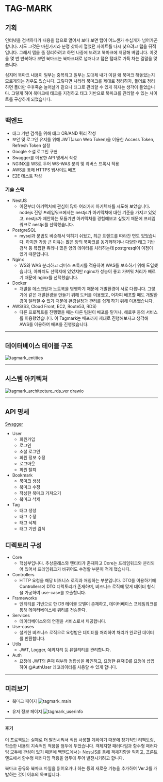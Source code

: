 # TAG-MARK

## 기획
인터넷을 검색하다가 내용을 탭으로 열어서 보다 보면 탭이 어느샌가 수십개가 넘어가곤 합니다. 저도 그것은 마찬가지라 분명 찾아서 열었던 사이트를 다시 찾으려고 탭을 뒤적입니다. 그래서 탭을 좀 정리하려고 하면 나중에 보려고 북마크에 저장해 버립니다. 이것을 몇 번 반복하다 보면 북마크는 북마크대로 넘쳐나고 탭은 탭대로 가득 차는 결말을 맞습니다. 

심지어 북마크 내용이 일부는 중복되고 일부는 도대체 내가 이걸 왜 북마크 해놓았는지 모르게되는 경우도 있습니다. 그렇다면 차라리 북마크를 제대로 정리하자, 폴더로 정리하면 폴더만 우후죽순 늘어날거 같으니 태그로 관리할 수 있게 하자는 생각이 들었습니다. 그렇게 하여 북마크에 태크를 지정하고 태그 기반으로 북마크를 관리할 수 있는 사이트를 구상하게 되었습니다.

___

## 백엔드
* 태그 기반 검색을 위해 태그 OR/AND 쿼리 작성
* 보안 및 로그인 유지를 위해 JWT(Json Web Token)을 이용한 Access Token, Refresh Token 설정 
* Google 소셜 로그인 구현
* Swagger를 이용한 API 명세서 작성
* NGINX를 WS로 두어 WS-WAS 분리 및 리버스 프록시 적용
* AWS를 통해 HTTPS 웹사이트 배포
* E2E 테스트 작성

### 기술 스택
* NestJS
  * 이전부터 아키텍처에 관심이 많아 여러가지 아키텍처를 시도해 보았습니다. nodejs 진영 프레임워크에서는 nestjs가 아키텍처에 대한 기준을 가지고 있었고, nestjs가 제안하는 모듈기반 아키텍처를 경험해보고 싶었기 때문에 프레임워크로 nestjs를 선택했습니다.
* PostgreSQL
  * mysql과 문법도 비슷해서 익히기 쉬웠고, 최근 트렌드를 따라간 면도 있었습니다. 하지만 가장 큰 이유는 많은 양의 북마크를 동기화하거나 다양한 태그 기반 검색 등 복잡한 쿼리나 많은 양의 데이터를 처리하는데 postgresql이 이점이 있기 때문입니다.
* Nginx
  * WS와 WAS 분리하고 리버스 프록시를 적용하여 WAS를 보호하기 위해 도입했습니다, 아파치도 선택지에 있었지만 nginx가 성능이 좋고 가벼워 처리가 빼르기 때문에 nginx를 선택했습니다.
* Docker
  * 개발을 데스크탑과 노트북을 병행하기 때문에 개발환경이 서로 다릅니다. 그렇기에 같은 개발환경을 만들기 위해 도커를 이용했고, 어차피 배포할 때도 개발환경이 달라질 수 있기 때문에 환경설정과 관리를 쉽게 하기 위해 이용했습니다.
* AWS(S3, Cloud Front, EC2, Route53, RDS)
  * 다른 프로젝트를 진행했을 때는 다른 팀원이 배포를 맡거나, 헤로쿠 등의 서비스를 이용했었습니다. 이 Tagmark는 배포까지 제대로 진행해보자고 생각해 AWS를 이용하여 배포를 진행했습니다.

___

## 데이터베이스 테이블 구조
![tagmark_entities](https://user-images.githubusercontent.com/83062886/212309957-a1f19308-559a-4a0c-a626-40929ee2bd58.jpg)
___

## 시스템 아키텍처
![tagmark_architecture_rds_ver drawio](https://user-images.githubusercontent.com/83062886/215636681-907b575a-4e38-4ef3-b01e-8ad29758c6a8.jpg)
___

## API 명세
[Swagger](https://server.tagmark.site/api-docs)
* User
  * 회원가입
  * 로그인
  * 소셜 로그인
  * 회원 정보 수정
  * 로그아웃
  * 회원 탈퇴
* Bookmark
  * 북마크 생성
  * 북마크 수정
  * 작성한 북마크 가져오기
  * 북마크 삭제
* Tag
  * 태그 생성
  * 태그 수정
  * 태그 삭제
  * 태그 기반 검색

## 디렉토리 구성
* Core
  * 핵심부입니다. 추상클래스와 엔티티가 존재하고 Core는 프레임워크와 분리되어 있어서 프레임워크가 바뀌어도 수정할 부분이 적게 했습니다.
* Controllers
  * HTTP 요청을 해당 비즈니스 로직과 매칭하는 부분입니다. DTO를 이용하기에 Controllers에 DTO 디렉토리가 존재하며, 비즈니스 로직에 맞게 데이터 형식을 가공하여 use-case를 호출합니다.
* Frameworks
  * 엔티티를 기반으로 한 DB 테이블 모델이 존재하고, 데이터베이스 프레임워크를 통해 데이터베이스에 쿼리를 전송한다.
* Services
  * 데이터베이스와의 연결을 서비스로서 제공합니다.
* Use-cases
  * 설계한 비즈니스 로직으로 요청받은 데이터를 처리하여 처리가 완료된 데이터를 반환합니다.
* Utils
  * JWT, Logger, 예외처리 등 유틸리티를 관리합니다.
* Auth
  * 요청에 JWT의 존재 여부와 정합성을 확인하고, 요청한 유저ID를 요청에 삽입하여 @AuthUser 데코레이터를 사용할 수 있게 합니다.
___

## 미리보기
* 북마크 페이지
![tagmark_main](https://user-images.githubusercontent.com/83062886/215687289-e6302bd4-b5dc-4651-9023-369057bb5046.jpg)

* 유저 정보 페이지
![tagmark_userinfo](https://user-images.githubusercontent.com/83062886/215687317-fc14e2c6-a28a-4ed8-9c7e-ac9d638d278c.jpg)

___

#### 후기
이 프로젝트는 실제로 더 발전시켜서 직접 사용할 계획이기 때문에 장기적인 리펙토링, 학습한 내용의 지속적인 적용을 염두에 두었습니다. 객체지향 패러다임과 함수형 패러다임 모두에 관심이 있기 때문에 백엔드에서는 NestJS를 통해 객체지향을 익히고, 프론트엔드에서 함수형 패러다임 적용을 염두에 두어 발전시키려고 합니다.

북마크 공유와 북마크 파일을 읽어오거나 하는 등의 새로운 기능을 추가하여 Ver.2를 개발하는 것이 이후의 목표입니다.

